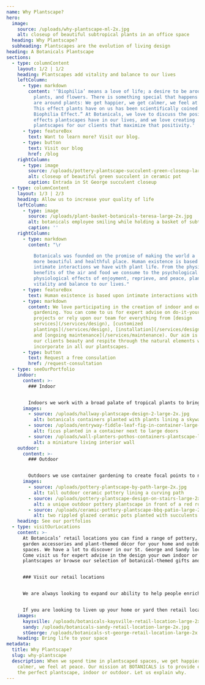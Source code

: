 ```yaml
---
name: Why Plantscape?
hero:
  image:
    source: /uploads/why-plantscape-ml-2x.jpg
    alt: closeup of beautiful subtropical plants in an office space
  heading: Why Plantscape?
  subheading: Plantscapes are the evolution of living design
heading: A Botanicals Plantscape
sections:
  - type: columnContent
    layout: 1/2 | 1/2
    heading: Plantscapes add vitality and balance to our lives
    leftColumn:
      - type: markdown
        content: '‘Biophilia’ means a love of life; a desire to be around nature,
          plants, and flowers. There is something special that happens when we
          are around plants: We get happier, we get calmer, we feel at peace.
          This effect plants have on us has been scientifically coined “The
          Biophilia Effect.” At Botanicals, we love to discuss the positive
          effects plantscapes have in our lives, and we love creating
          plantscapes for our clients that maximize that positivity.'
      - type: featureBox
        text: Want to learn more? Visit our blog.
      - type: button
        text: Visit our blog
        href: /blog
    rightColumn:
      - type: image
        source: /uploads/pottery-plantscape-succulent-green-closeup-large-2x.jpg
        alt: closeup of beautiful green succulent in ceramic pot
        caption: Entrada in St George succulent closeup
  - type: columnContent
    layout: 1/3 | 2/3
    heading: Allow us to increase your quality of life
    leftColumn:
      - type: image
        source: /uploads/plant-basket-botanicals-teresa-large-2x.jpg
        alt: botanicals employee smiling while holding a basket of subtropical plants
        caption: ''
    rightColumn:
      - type: markdown
        content: "\r

          Botanicals was founded on the promise of making the world a
          more beautiful and healthful place. Human existence is based upon the
          intimate interactions we have with plant life. From the physical
          benefits of the air and food we consume to the psychological and
          physiological effects of enjoyment, reprieve, and peace, plants add
          vitality and balance to our lives."
      - type: featureBox
        text: Human existence is based upon intimate interactions with plant life
      - type: markdown
        content: We love participating in the creation of indoor and outdoor container
          gardening. You can come to us for expert advise on do-it-yourself
          projects or rely upon our team for everything from [design
          services](/services/design), [customized
          plantings](/services/design), [installation](/services/design),
          and [ongoing maintenance](/services/maintenance). Our aim is to bring
          our clients beauty and respite through the natural elements we
          incorporate in all our plantscapes.
      - type: button
        text: Request a free consulation
        href: /request-consultation
  - type: seeOurPortfolio
    indoor:
      content: >-
        ### Indoor


        Indoors we work with a broad palate of tropical plants to bring these powerful oxygenators inside to enhance homes and workspaces. Our plantings bring style and vitality into the rooms they grace. We pair them with exquisite container options and the best planting mediums to bring our clients living art that not only looks fantastic but serves to filter, humidify, and purify the air.
      images:
        - source: /uploads/hallway-plantscape-design-2-large-2x.jpg
          alt: botanicals containers planted with plants lining a skywalk
        - source: /uploads/entryway-fiddle-leaf-fig-in-container-large-2x.jpg
          alt: ficus planted in a container next to large doors
        - source: /uploads/wall-planters-pothos-containers-plantscape-large-2x.jpg
          alt: a miniature living interior wall
    outdoor:
      content: >-
        ### Outdoor


        Outdoors we use container gardening to create focal points to new or existing landscapes and patios. We use combinations of annual and perennial plantings to add punctuation and gorgeous architectural elements that stand the test of time. In addition to our outdoor containers and plantings we offer garden décor item. We have free-standing water fountains and can convert almost any of our high-fired pottery pieces into a water feature. We also offer customized fire features, and décor items that help pull everything together and reveal your own flair.
      images:
        - source: /uploads/pottery-plantscape-by-path-large-2x.jpg
          alt: tall outdoor ceramic pottery lining a curving path
        - source: /uploads/pottery-plantscape-design-on-stairs-large-2x.jpg
          alt: a unique outdoor pottery plantscape in front of a red rock
        - source: /uploads/ceramic-pottery-plantscape-bbq-patio-large-2x.jpg
          alt: two rippled glazed ceramic pots planted with succulents oudoors
    heading: See our portfolios
  - type: visitOurLocations
    content: >-
      At Botanicals’ retail locations you can find a range of pottery, planters,
      garden accessories and plant-themed décor for your home and outdoor
      spaces. We have a lot to discover in our St. George and Sandy locations.
      Come visit us for expert advise in the design your own indoor or outdoor
      plantscapes or browse our selection of botanical-themed gifts and décor.


      ### Visit our retail locations


      We are always looking to expand our ability to help people enrich their lives. This is why we have [two retail locations](/locations). Visit us at these locations to find beautiful ceramic pottery, metal art, yard decor, plants, and more.


      If you are looking to liven up your home or yard then retail locations will provide you with the tool necessary to do that. Our staff are always happy to answer any questions to help with your designing. We have a lot to offer, and provide a delivery service for those who want it.
    images:
      kaysville: /uploads/botanicals-kaysville-retail-location-large-2x.jpg
      sandy: /uploads/botanicals-sandy-retail-location-large-2x.jpg
      stGeorge: /uploads/botanicals-st-george-retail-location-large-2x.jpg
    heading: Bring life to your space
metadata:
  title: Why Plantscape?
  slug: why-plantscape
  description: When we spend time in plantscaped spaces, we get happier, we get
    calmer, we feel at peace. Our mission at BOTANICALS is to provide everyone
    the perfect plantscape, indoor or outdoor. Let us explain why.
---
```

